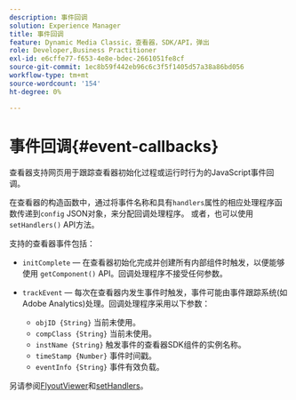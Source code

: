 ```yaml
---
description: 事件回调
solution: Experience Manager
title: 事件回调
feature: Dynamic Media Classic，查看器，SDK/API，弹出
role: Developer,Business Practitioner
exl-id: e6cffe77-f653-4e8e-bdec-2661051fe8cf
source-git-commit: 1ec8b59f442eb96c6c3f5f1405d57a38a86bd056
workflow-type: tm+mt
source-wordcount: '154'
ht-degree: 0%

---
```


# 事件回调{#event-callbacks}

查看器支持网页用于跟踪查看器初始化过程或运行时行为的JavaScript事件回调。

在查看器的构造函数中，通过将事件名称和具有`handlers`属性的相应处理程序函数传递到`config` JSON对象，来分配回调处理程序。 或者，也可以使用`setHandlers()` API方法。

支持的查看器事件包括：

* `initComplete`  — 在查看器初始化完成并创建所有内部组件时触发，以便能够使用 `getComponent()` API。回调处理程序不接受任何参数。

* `trackEvent`  — 每次在查看器内发生事件时触发，事件可能由事件跟踪系统(如Adobe Analytics)处理。回调处理程序采用以下参数：

   * `objID {String}` 当前未使用。
   * `compClass {String}` 当前未使用。
   * `instName {String}` 触发事件的查看器SDK组件的实例名称。
   * `timeStamp {Number}` 事件时间戳。
   * `eventInfo {String}` 事件有效负载。

另请参阅[FlyoutViewer](../../c-html5-s7-aem-asset-viewers/c-html5-flyout-viewer-20-about/c-html5-flyout-viewer-20-javascriptapiref/r-html5-flyout-viewer-20-javascriptapiref-.flyoutviewer.md#reference-b99bb25606444f46b27529ff3e960b1e)和[setHandlers](../../c-html5-s7-aem-asset-viewers/c-html5-flyout-viewer-20-about/c-html5-flyout-viewer-20-javascriptapiref/r-html5-flyout-viewer-20-javascriptapiref-sethandlers.md#reference-74e9acb1cd0047d5bd60eea5fa5c8692)。
